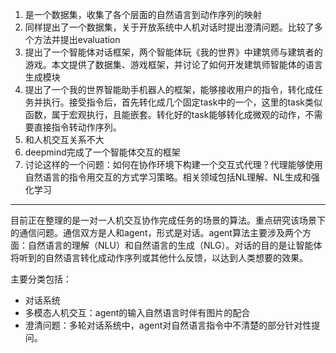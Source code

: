 1. 是一个数据集，收集了各个层面的自然语言到动作序列的映射
2. 同样提出了一个数据集，关于开放系统中人机对话时提出澄清问题。比较了多个方法并提出evaluation
3. 提出了一个智能体对话框架，两个智能体玩《我的世界》中建筑师与建筑者的游戏。本文提供了数据集、游戏框架，并讨论了如何开发建筑师智能体的语言生成模块
4. 提出了一个我的世界智能助手机器人的框架，能够接收用户的指令，转化成任务并执行。接受指令后，首先转化成几个固定task中的一个，这里的task类似函数，属于宏观执行，且能嵌套。转化好的task能够转化成微观的动作，不需要直接指令转动作序列。
5. 和人机交互关系不大
6. deepmind完成了一个智能体交互的框架
7. 讨论这样的一个问题：如何在协作环境下构建一个交互式代理？代理能够使用自然语言的指令用交互的方式学习策略。相关领域包括NL理解、NL生成和强化学习

---

目前正在整理的是一对一人机交互协作完成任务的场景的算法。重点研究该场景下的通信问题。通信双方是人和agent，形式是对话。agent算法主要涉及两个方面：自然语言的理解（NLU）和自然语言的生成（NLG）。对话的目的是让智能体将听到的自然语言转化成动作序列或其他什么反馈，以达到人类想要的效果。

主要分类包括：

+ 对话系统
+ 多模态人机交互：agent的输入自然语言时伴有图片的配合
+ 澄清问题：多轮对话系统中，agent对自然语言指令中不清楚的部分针对性提问。